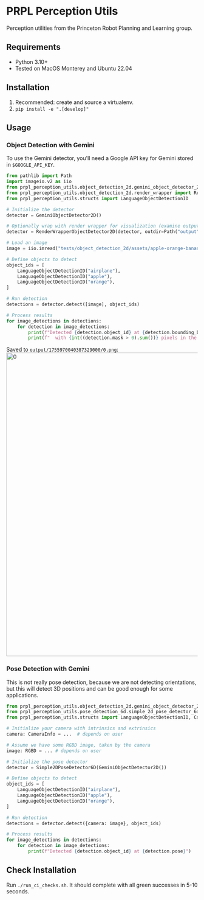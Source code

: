 # PRPL Perception Utils

Perception utilities from the Princeton Robot Planning and Learning group.

## Requirements

- Python 3.10+
- Tested on MacOS Monterey and Ubuntu 22.04

## Installation

1. Recommended: create and source a virtualenv.
2. `pip install -e ".[develop]"`

## Usage

### Object Detection with Gemini

To use the Gemini detector, you'll need a Google API key for Gemini stored in `$GOOGLE_API_KEY`.

```python
from pathlib import Path
import imageio.v2 as iio
from prpl_perception_utils.object_detection_2d.gemini_object_detector_2d import GeminiObjectDetector2D
from prpl_perception_utils.object_detection_2d.render_wrapper import RenderWrapperObjectDetector2D
from prpl_perception_utils.structs import LanguageObjectDetectionID

# Initialize the detector
detector = GeminiObjectDetector2D()

# Optionally wrap with render wrapper for visualization (examine output/ afterwards)
detector = RenderWrapperObjectDetector2D(detector, outdir=Path("output"))

# Load an image
image = iio.imread("tests/object_detection_2d/assets/apple-orange-banana.jpg")

# Define objects to detect
object_ids = [
    LanguageObjectDetectionID("airplane"),
    LanguageObjectDetectionID("apple"),
    LanguageObjectDetectionID("orange"),
]

# Run detection
detections = detector.detect([image], object_ids)

# Process results
for image_detections in detections:
    for detection in image_detections:
        print(f"Detected {detection.object_id} at {detection.bounding_box}")
        print(f"  with {int((detection.mask > 0).sum())} pixels in the mask")
```

Saved to `output/1755970040387329000/0.png`:
<img width="1200" height="798" alt="0" src="https://github.com/user-attachments/assets/c68653ba-0e95-42d8-b416-3e65a1110e69" />


### Pose Detection with Gemini

This is not really pose detection, because we are not detecting orientations, but this will detect 3D positions and can be good enough for some applications.

```python
from prpl_perception_utils.object_detection_2d.gemini_object_detector_2d import GeminiObjectDetector2D
from prpl_perception_utils.pose_detection_6d.simple_2d_pose_detector_6d import Simple2DPoseDetector6D
from prpl_perception_utils.structs import LanguageObjectDetectionID, CameraInfo, RGBD

# Initialize your camera with intrinsics and extrinsics
camera: CameraInfo = ...  # depends on user

# Assume we have some RGBD image, taken by the camera
image: RGBD = ... # depends on user

# Initialize the pose detector
detector = Simple2DPoseDetector6D(GeminiObjectDetector2D())

# Define objects to detect
object_ids = [
    LanguageObjectDetectionID("airplane"),
    LanguageObjectDetectionID("apple"),
    LanguageObjectDetectionID("orange"),
]

# Run detection
detections = detector.detect({camera: image}, object_ids)

# Process results
for image_detections in detections:
    for detection in image_detections:
        print(f"Detected {detection.object_id} at {detection.pose}")
```

## Check Installation

Run `./run_ci_checks.sh`. It should complete with all green successes in 5-10 seconds.
